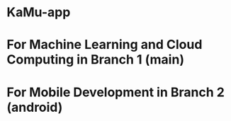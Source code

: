 # KaMu-app

# For Machine Learning and Cloud Computing in Branch 1 (main)

# For Mobile Development in Branch 2 (android)
